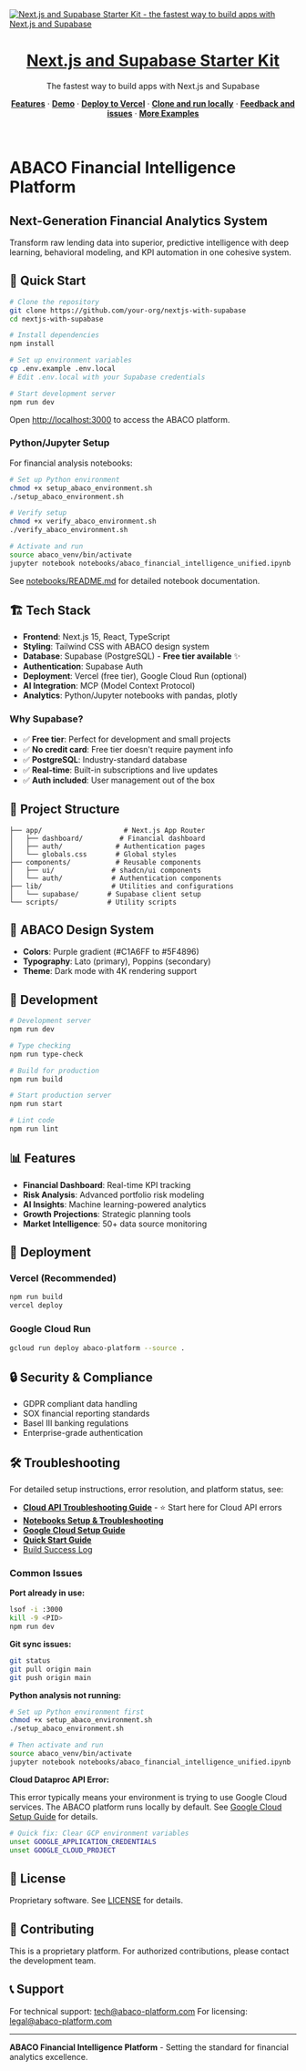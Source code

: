 <!-- markdownlint-disable MD033 MD041 -->
<a href="https://demo-nextjs-with-supabase.vercel.app/">
  <img alt="Next.js and Supabase Starter Kit - the fastest way to build apps with Next.js and Supabase" src="https://demo-nextjs-with-supabase.vercel.app/opengraph-image.png">
  <h1 align="center">Next.js and Supabase Starter Kit</h1>
</a>

<p align="center">
 The fastest way to build apps with Next.js and Supabase
</p>

<p align="center">
  <a href="#features"><strong>Features</strong></a> ·
  <a href="#demo"><strong>Demo</strong></a> ·
  <a href="#deploy-to-vercel"><strong>Deploy to Vercel</strong></a> ·
  <a href="#clone-and-run-locally"><strong>Clone and run locally</strong></a> ·
  <a href="#feedback-and-issues"><strong>Feedback and issues</strong></a> ·
  <a href="#more-supabase-examples"><strong>More Examples</strong></a>
</p>
<br/>
<!-- markdownlint-enable MD033 MD041 -->

# ABACO Financial Intelligence Platform

## Next-Generation Financial Analytics System

Transform raw lending data into superior, predictive intelligence with deep learning, behavioral modeling, and KPI automation in one cohesive system.

## 🚀 Quick Start

```bash
# Clone the repository
git clone https://github.com/your-org/nextjs-with-supabase
cd nextjs-with-supabase

# Install dependencies
npm install

# Set up environment variables
cp .env.example .env.local
# Edit .env.local with your Supabase credentials

# Start development server
npm run dev
```

Open [http://localhost:3000](http://localhost:3000) to access the ABACO platform.

### Python/Jupyter Setup

For financial analysis notebooks:

```bash
# Set up Python environment
chmod +x setup_abaco_environment.sh
./setup_abaco_environment.sh

# Verify setup
chmod +x verify_abaco_environment.sh
./verify_abaco_environment.sh

# Activate and run
source abaco_venv/bin/activate
jupyter notebook notebooks/abaco_financial_intelligence_unified.ipynb
```

See [notebooks/README.md](./notebooks/README.md) for detailed notebook documentation.

## 🏗️ Tech Stack

- **Frontend**: Next.js 15, React, TypeScript
- **Styling**: Tailwind CSS with ABACO design system
- **Database**: Supabase (PostgreSQL) - **Free tier available** ✨
- **Authentication**: Supabase Auth
- **Deployment**: Vercel (free tier), Google Cloud Run (optional)
- **AI Integration**: MCP (Model Context Protocol)
- **Analytics**: Python/Jupyter notebooks with pandas, plotly

### Why Supabase?

- ✅ **Free tier**: Perfect for development and small projects
- ✅ **No credit card**: Free tier doesn't require payment info
- ✅ **PostgreSQL**: Industry-standard database
- ✅ **Real-time**: Built-in subscriptions and live updates
- ✅ **Auth included**: User management out of the box

## 📁 Project Structure

```
├── app/                    # Next.js App Router
│   ├── dashboard/         # Financial dashboard
│   ├── auth/             # Authentication pages
│   └── globals.css       # Global styles
├── components/           # Reusable components
│   ├── ui/              # shadcn/ui components
│   └── auth/            # Authentication components
├── lib/                 # Utilities and configurations
│   └── supabase/       # Supabase client setup
└── scripts/            # Utility scripts
```

## 🎨 ABACO Design System

- **Colors**: Purple gradient (#C1A6FF to #5F4896)
- **Typography**: Lato (primary), Poppins (secondary)
- **Theme**: Dark mode with 4K rendering support

## 🔧 Development

```bash
# Development server
npm run dev

# Type checking
npm run type-check

# Build for production
npm run build

# Start production server
npm run start

# Lint code
npm run lint
```

## 📊 Features

- **Financial Dashboard**: Real-time KPI tracking
- **Risk Analysis**: Advanced portfolio risk modeling
- **AI Insights**: Machine learning-powered analytics
- **Growth Projections**: Strategic planning tools
- **Market Intelligence**: 50+ data source monitoring

## 🚀 Deployment

### Vercel (Recommended)

```bash
npm run build
vercel deploy
```

### Google Cloud Run

```bash
gcloud run deploy abaco-platform --source .
```

## 🔒 Security & Compliance

- GDPR compliant data handling
- SOX financial reporting standards
- Basel III banking regulations
- Enterprise-grade authentication

## 🛠️ Troubleshooting

For detailed setup instructions, error resolution, and platform status, see:

- **[Cloud API Troubleshooting Guide](./docs/CLOUD_API_TROUBLESHOOTING.md)** - ⭐ Start here for Cloud API errors
- **[Notebooks Setup & Troubleshooting](./notebooks/README.md)**
- **[Google Cloud Setup Guide](./docs/GOOGLE_CLOUD_SETUP.md)**
- **[Quick Start Guide](./QUICK_START.md)**
- [Build Success Log](./BUILD_SUCCESS.md)

### Common Issues

**Port already in use:**

```bash
lsof -i :3000
kill -9 <PID>
npm run dev
```

**Git sync issues:**

```bash
git status
git pull origin main
git push origin main
```

**Python analysis not running:**

```bash
# Set up Python environment first
chmod +x setup_abaco_environment.sh
./setup_abaco_environment.sh

# Then activate and run
source abaco_venv/bin/activate
jupyter notebook notebooks/abaco_financial_intelligence_unified.ipynb
```

**Cloud Dataproc API Error:**

This error typically means your environment is trying to use Google Cloud services. The ABACO platform runs locally by default. See [Google Cloud Setup Guide](./docs/GOOGLE_CLOUD_SETUP.md) for details.

```bash
# Quick fix: Clear GCP environment variables
unset GOOGLE_APPLICATION_CREDENTIALS
unset GOOGLE_CLOUD_PROJECT
```

## 📄 License

Proprietary software. See [LICENSE](./LICENSE) for details.

## 🤝 Contributing

This is a proprietary platform. For authorized contributions, please contact the development team.

## 📞 Support

For technical support: <tech@abaco-platform.com>
For licensing: <legal@abaco-platform.com>

---

**ABACO Financial Intelligence Platform** - Setting the standard for financial analytics excellence.
